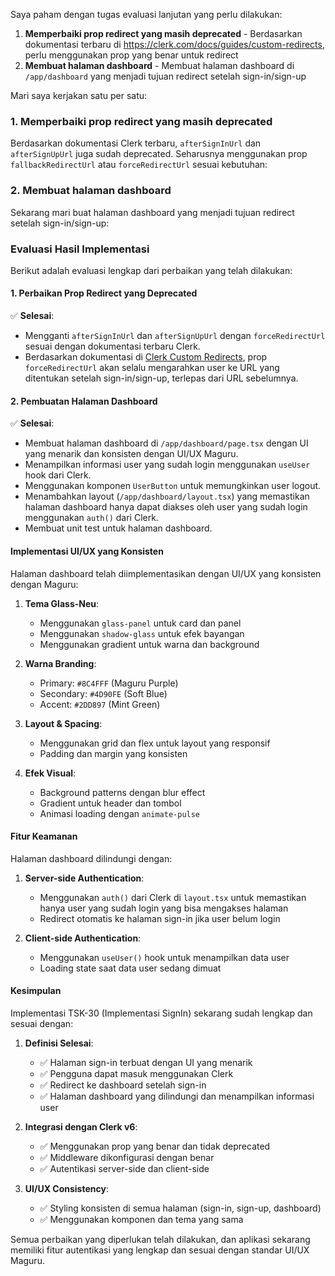 Saya paham dengan tugas evaluasi lanjutan yang perlu dilakukan:

1. **Memperbaiki prop redirect yang masih deprecated** - Berdasarkan dokumentasi terbaru di https://clerk.com/docs/guides/custom-redirects, perlu menggunakan prop yang benar untuk redirect
2. **Membuat halaman dashboard** - Membuat halaman dashboard di `/app/dashboard` yang menjadi tujuan redirect setelah sign-in/sign-up

Mari saya kerjakan satu per satu:

### 1. Memperbaiki prop redirect yang masih deprecated

Berdasarkan dokumentasi Clerk terbaru, `afterSignInUrl` dan `afterSignUpUrl` juga sudah deprecated. Seharusnya menggunakan prop `fallbackRedirectUrl` atau `forceRedirectUrl` sesuai kebutuhan:
### 2. Membuat halaman dashboard

Sekarang mari buat halaman dashboard yang menjadi tujuan redirect setelah sign-in/sign-up:
<no message>
<no message>
### Evaluasi Hasil Implementasi

Berikut adalah evaluasi lengkap dari perbaikan yang telah dilakukan:

#### 1. Perbaikan Prop Redirect yang Deprecated

✅ **Selesai**: 
- Mengganti `afterSignInUrl` dan `afterSignUpUrl` dengan `forceRedirectUrl` sesuai dengan dokumentasi terbaru Clerk.
- Berdasarkan dokumentasi di [Clerk Custom Redirects](https://clerk.com/docs/guides/custom-redirects), prop `forceRedirectUrl` akan selalu mengarahkan user ke URL yang ditentukan setelah sign-in/sign-up, terlepas dari URL sebelumnya.

#### 2. Pembuatan Halaman Dashboard

✅ **Selesai**:
- Membuat halaman dashboard di `/app/dashboard/page.tsx` dengan UI yang menarik dan konsisten dengan UI/UX Maguru.
- Menampilkan informasi user yang sudah login menggunakan `useUser` hook dari Clerk.
- Menggunakan komponen `UserButton` untuk memungkinkan user logout.
- Menambahkan layout (`/app/dashboard/layout.tsx`) yang memastikan halaman dashboard hanya dapat diakses oleh user yang sudah login menggunakan `auth()` dari Clerk.
- Membuat unit test untuk halaman dashboard.

#### Implementasi UI/UX yang Konsisten

Halaman dashboard telah diimplementasikan dengan UI/UX yang konsisten dengan Maguru:

1. **Tema Glass-Neu**:
   - Menggunakan `glass-panel` untuk card dan panel
   - Menggunakan `shadow-glass` untuk efek bayangan
   - Menggunakan gradient untuk warna dan background

2. **Warna Branding**:
   - Primary: `#8C4FFF` (Maguru Purple)
   - Secondary: `#4D90FE` (Soft Blue)
   - Accent: `#2DD897` (Mint Green)

3. **Layout & Spacing**:
   - Menggunakan grid dan flex untuk layout yang responsif
   - Padding dan margin yang konsisten

4. **Efek Visual**:
   - Background patterns dengan blur effect
   - Gradient untuk header dan tombol
   - Animasi loading dengan `animate-pulse`

#### Fitur Keamanan

Halaman dashboard dilindungi dengan:

1. **Server-side Authentication**:
   - Menggunakan `auth()` dari Clerk di `layout.tsx` untuk memastikan hanya user yang sudah login yang bisa mengakses halaman
   - Redirect otomatis ke halaman sign-in jika user belum login

2. **Client-side Authentication**:
   - Menggunakan `useUser()` hook untuk menampilkan data user
   - Loading state saat data user sedang dimuat

#### Kesimpulan

Implementasi TSK-30 (Implementasi SignIn) sekarang sudah lengkap dan sesuai dengan:

1. **Definisi Selesai**:
   - ✅ Halaman sign-in terbuat dengan UI yang menarik
   - ✅ Pengguna dapat masuk menggunakan Clerk
   - ✅ Redirect ke dashboard setelah sign-in
   - ✅ Halaman dashboard yang dilindungi dan menampilkan informasi user

2. **Integrasi dengan Clerk v6**:
   - ✅ Menggunakan prop yang benar dan tidak deprecated
   - ✅ Middleware dikonfigurasi dengan benar
   - ✅ Autentikasi server-side dan client-side

3. **UI/UX Consistency**:
   - ✅ Styling konsisten di semua halaman (sign-in, sign-up, dashboard)
   - ✅ Menggunakan komponen dan tema yang sama

Semua perbaikan yang diperlukan telah dilakukan, dan aplikasi sekarang memiliki fitur autentikasi yang lengkap dan sesuai dengan standar UI/UX Maguru.